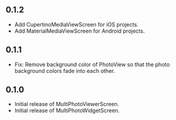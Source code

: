 ## 0.1.2

- Add CupertinoMediaViewScreen for iOS projects.
- Add MaterialMediaViewScreen for Android projects.

## 0.1.1

- Fix: Remove background color of PhotoView so that the photo background colors fade into each other.

## 0.1.0

- Initial release of MultiPhotoViewerScreen.
- Initial release of MultiPhotoWidgetScreen.